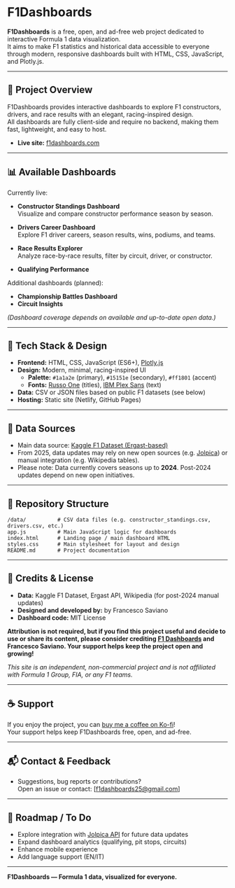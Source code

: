 # F1Dashboards

**F1Dashboards** is a free, open, and ad-free web project dedicated to interactive Formula 1 data visualization.  
It aims to make F1 statistics and historical data accessible to everyone through modern, responsive dashboards built with HTML, CSS, JavaScript, and Plotly.js.

---

## 🚦 Project Overview

F1Dashboards provides interactive dashboards to explore F1 constructors, drivers, and race results with an elegant, racing-inspired design.  
All dashboards are fully client-side and require no backend, making them fast, lightweight, and easy to host.

- **Live site:** [f1dashboards.com](https://f1dashboards.com) 

---

## 📊 Available Dashboards

Currently live:
- **Constructor Standings Dashboard**  
  Visualize and compare constructor performance season by season.
- **Drivers Career Dashboard**  
  Explore F1 driver careers, season results, wins, podiums, and teams.

- **Race Results Explorer**  
  Analyze race-by-race results, filter by circuit, driver, or constructor.

- **Qualifying Performance**

Additional dashboards (planned):
- **Championship Battles Dashboard**
- **Circuit Insights**

*(Dashboard coverage depends on available and up-to-date open data.)*

---

## 🎨 Tech Stack & Design

- **Frontend:** HTML, CSS, JavaScript (ES6+), [Plotly.js](https://plotly.com/javascript/)
- **Design:** Modern, minimal, racing-inspired UI
    - **Palette:** `#1a1a2e` (primary), `#15151e` (secondary), `#ff1801` (accent)
    - **Fonts:** [Russo One](https://fonts.google.com/specimen/Russo+One) (titles), [IBM Plex Sans](https://fonts.google.com/specimen/IBM+Plex+Sans) (text)
- **Data:** CSV or JSON files based on public F1 datasets (see below)
- **Hosting:** Static site (Netlify, GitHub Pages)

---

## 🏁 Data Sources

- Main data source: [Kaggle F1 Dataset (Ergast-based)](https://www.kaggle.com/datasets)
- From 2025, data updates may rely on new open sources (e.g. [Jolpica](https://github.com/jolpica/jolpica-f1)) or manual integration (e.g. Wikipedia tables).
- Please note: Data currently covers seasons up to **2024**. Post-2024 updates depend on new open initiatives.

---

## 📂 Repository Structure

```
/data/          # CSV data files (e.g. constructor_standings.csv, drivers.csv, etc.)
app.js          # Main JavaScript logic for dashboards
index.html      # Landing page / main dashboard HTML
styles.css      # Main stylesheet for layout and design
README.md       # Project documentation
```


---

## 📝 Credits & License

- **Data:** Kaggle F1 Dataset, Ergast API, Wikipedia (for post-2024 manual updates)
- **Designed and developed by:** by Francesco Saviano
- **Dashboard code:** MIT License

**Attribution is not required, but if you find this project useful and decide to use or share its content, please consider crediting [F1 Dashboards](https://f1dashboards.com) and Francesco Saviano. Your support helps keep the project open and growing!**

*This site is an independent, non-commercial project and is not affiliated with Formula 1 Group, FIA, or any F1 teams.*

---

## ☕ Support

If you enjoy the project, you can [buy me a coffee on Ko-fi](https://ko-fi.com/f1dashboards)!  
Your support helps keep F1Dashboards free, open, and ad-free.

---

## 📬 Contact & Feedback

- Suggestions, bug reports or contributions?  
  Open an issue or contact: [f1dashboards25@gmail.com]

---

## 🚧 Roadmap / To Do

- Explore integration with [Jolpica API](https://github.com/jolpica/jolpica-f1) for future data updates
- Expand dashboard analytics (qualifying, pit stops, circuits)
- Enhance mobile experience
- Add language support (EN/IT)

---

**F1Dashboards — Formula 1 data, visualized for everyone.**

